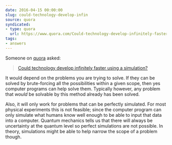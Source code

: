 ```yaml
---
date: 2016-04-15 00:00:00
slug: could-technology-develop-infin
source: quora
syndicated:
- type: quora
  url: https://www.quora.com/Could-technology-develop-infinitely-faster-using-a-simulation/answer/Roy-Tang
tags:
- answers
---
```


Someone on [quora](https://quora.com) asked:

> [Could technology develop infinitely faster using a simulation?](https://www.quora.com/Could-technology-develop-infinitely-faster-using-a-simulation/answer/Roy-Tang)


It would depend on the problems you are trying to solve. If they can be solved by brute-forcing all the possibilities within a given scope, then yes computer programs can help solve them. Typically however, any problem that *would* be solvable by this method already has been solved.

Also, it will only work for problems that can be perfectly simulated. For most physical experiments this is not feasible; since the computer program can only simulate what humans know well enough to be able to input that data into a computer. Quantum mechanics tells us that there will always be uncertainty at the quantum level so perfect simulations are not possible. In theory, simulations might be able to help narrow the scope of a problem though.